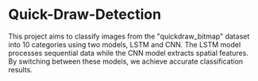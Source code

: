 # Quick-Draw-Detection
This project aims to classify images from the "quickdraw_bitmap" dataset into 10 categories using two models, LSTM and CNN. The LSTM model processes sequential data while the CNN model extracts spatial features. By switching between these models, we achieve accurate classification results.
